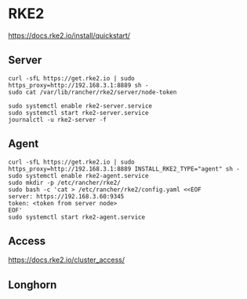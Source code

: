 # RKE2

https://docs.rke2.io/install/quickstart/

## Server

```shell
curl -sfL https://get.rke2.io | sudo https_proxy=http://192.168.3.1:8889 sh -
sudo cat /var/lib/rancher/rke2/server/node-token

sudo systemctl enable rke2-server.service
sudo systemctl start rke2-server.service
journalctl -u rke2-server -f
```

## Agent

```shell
curl -sfL https://get.rke2.io | sudo https_proxy=http://192.168.3.1:8889 INSTALL_RKE2_TYPE="agent" sh -
sudo systemctl enable rke2-agent.service
sudo mkdir -p /etc/rancher/rke2/
sudo bash -c 'cat > /etc/rancher/rke2/config.yaml <<EOF
server: https://192.168.3.60:9345
token: <token from server node>
EOF'
sudo systemctl start rke2-agent.service
```

## Access

https://docs.rke2.io/cluster_access/

## Longhorn

